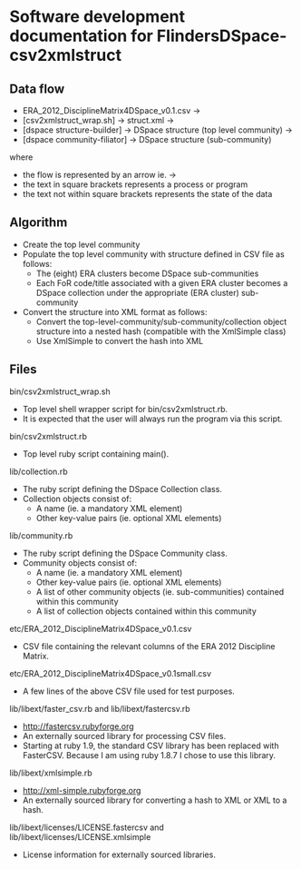 Software development documentation for FlindersDSpace-csv2xmlstruct
===================================================================

Data flow
---------

* ERA_2012_DisciplineMatrix4DSpace_v0.1.csv ->
* [csv2xmlstruct_wrap.sh] -> struct.xml ->
* [dspace structure-builder] -> DSpace structure (top level community) ->
* [dspace community-filiator] -> DSpace structure (sub-community)

where
* the flow is represented by an arrow ie. ->
* the text in square brackets represents a process or program
* the text not within square brackets represents the state of the data


Algorithm
---------

- Create the top level community
- Populate the top level community with structure defined in CSV file
  as follows:
  * The (eight) ERA clusters become DSpace sub-communities
  * Each FoR code/title associated with a given ERA cluster becomes a
    DSpace collection under the appropriate (ERA cluster) sub-community
- Convert the structure into XML format as follows:
  * Convert the top-level-community/sub-community/collection object
    structure into a nested hash (compatible with the XmlSimple class)
  * Use XmlSimple to convert the hash into XML


Files
-----

bin/csv2xmlstruct_wrap.sh
- Top level shell wrapper script for bin/csv2xmlstruct.rb.
- It is expected that the user will always run the program via this script.

bin/csv2xmlstruct.rb
- Top level ruby script containing main().

lib/collection.rb
- The ruby script defining the DSpace Collection class.
- Collection objects consist of:
  * A name (ie. a mandatory XML element)
  * Other key-value pairs (ie. optional XML elements)

lib/community.rb
- The ruby script defining the DSpace Community class.
- Community objects consist of:
  * A name (ie. a mandatory XML element)
  * Other key-value pairs (ie. optional XML elements)
  * A list of other community objects (ie. sub-communities) contained 
    within this community
  * A list of collection objects contained within this community

etc/ERA_2012_DisciplineMatrix4DSpace_v0.1.csv
- CSV file containing the relevant columns of the ERA 2012 Discipline Matrix.

etc/ERA_2012_DisciplineMatrix4DSpace_v0.1small.csv
- A few lines of the above CSV file used for test purposes.

lib/libext/faster_csv.rb and lib/libext/fastercsv.rb
- http://fastercsv.rubyforge.org
- An externally sourced library for processing CSV files.
- Starting at ruby 1.9, the standard CSV library has been replaced 
  with FasterCSV. Because I am using ruby 1.8.7 I chose to use this
  library.

lib/libext/xmlsimple.rb
- http://xml-simple.rubyforge.org
- An externally sourced library for converting a hash to XML or XML to a hash.

lib/libext/licenses/LICENSE.fastercsv and 
lib/libext/licenses/LICENSE.xmlsimple
- License information for externally sourced libraries.

